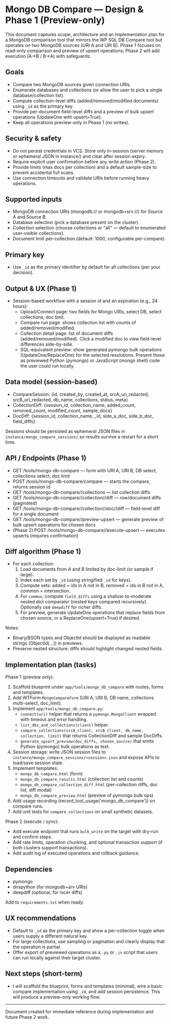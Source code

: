 # Mongo DB Compare — Design & Phase 1 (Preview-only)

This document captures scope, architecture and an implementation plan for a MongoDB comparison tool that mirrors the WP SQL DB Compare tool but operates on two MongoDB sources (URI A and URI B). Phase 1 focuses on read-only comparison and preview of upsert operations; Phase 2 will add execution (A→B / B→A) with safeguards.

## Goals
- Compare two MongoDB sources given connection URIs.
- Enumerate databases and collections (or allow the user to pick a single database/collection list).
- Compute collection-level diffs (added/removed/modified documents) using `_id` as the primary key.
- Provide per-document field-level diffs and a preview of bulk upsert operations (UpdateOne with upsert=True).
- Keep all operations preview-only in Phase 1 (no writes).

## Security & safety
- Do not persist credentials in VCS. Store only in-session (server memory or ephemeral JSON in instance/) and clear after session expiry.
- Require explicit user confirmation before any write action (Phase 2).
- Provide limits (max docs per collection) and a default sample-size to prevent accidental full scans.
- Use connection timeouts and validate URIs before running heavy operations.

## Supported inputs
- MongoDB connection URIs (mongodb:// or mongodb+srv://) for Source A and Source B.
- Database selection (pick a database present on the cluster).
- Collection selection (choose collections or "all" — default to enumerated user-visible collections).
- Document limit per-collection (default: 1000, configurable per-compare).

## Primary key
- Use `_id` as the primary identifier by default for all collections (per your decision).

## Output & UX (Phase 1)
- Session-based workflow with a session id and an expiration (e.g., 24 hours):
  - Upload/Connect page: two fields for Mongo URIs, select DB, select collections, doc limit.
  - Compare run page: shows collection list with counts of added/removed/modified.
  - Collection detail page: list of document diffs (added/removed/modified). Click a modified doc to view field-level differences side-by-side.
  - SQL-equivalent preview: show generated pymongo bulk operations (UpdateOne/ReplaceOne) for the selected resolutions. Present these as previewed Python (pymongo) or JavaScript (mongo shell) code the user could run locally.

## Data model (session-based)
- CompareSession: {id, created_by, created_at, srcA_uri_redacted, srcB_uri_redacted, db_name, collections, status, meta}
- CollectionDiff: {session_id, collection_name, added_count, removed_count, modified_count, sample_docs}
- DocDiff: {session_id, collection_name, _id, side_a_doc, side_b_doc, field_diffs}

Sessions should be persisted as ephemeral JSON files in `instance/mongo_compare_sessions/` so results survive a restart for a short time.

## API / Endpoints (Phase 1)
- GET /tools/mongo-db-compare — form with URI A, URI B, DB select, collections select, doc limit
- POST /tools/mongo-db-compare/compare — starts the compare, returns session id
- GET /tools/mongo-db-compare/<session>/collections — list collection diffs
- GET /tools/mongo-db-compare/<session>/collection/<name>/diff — row/document diffs (paginated)
- GET /tools/mongo-db-compare/<session>/collection/<name>/doc/<id>/diff — field-level diff for a single document
- GET /tools/mongo-db-compare/<session>/preview-upsert — generate preview of bulk upsert operations for chosen docs
- (Phase 2) POST /tools/mongo-db-compare/<session>/execute-upsert — executes upserts (requires confirmation)

## Diff algorithm (Phase 1)
- For each collection:
  1. Load documents from A and B limited by doc-limit (or sample if large).
  2. Index each set by `_id` (using stringified `_id` for keys).
  3. Compute sets: added = ids in A not in B, removed = ids in B not in A, common = intersection.
  4. For `common`, compute `field_diffs` using a shallow-to-moderate nested dict comparator (nested keys compared recursively). Optionally use `deepdiff` for richer diffs.
  5. For preview, generate UpdateOne operations that replace fields from chosen source, or a ReplaceOne(upsert=True) if desired.

Notes:
- Binary/BSON types and ObjectId should be displayed as readable strings (ObjectId(...)) in previews.
- Preserve nested structure: diffs should highlight changed nested fields.

## Implementation plan (tasks)
Phase 1 (preview only):
1. Scaffold blueprint under `app/tools/mongo_db_compare` with routes, forms and templates.
2. Add WTForm `MongoCompareForm` (URI A, URI B, DB name, collections multi-select, doc_limit).
3. Implement `app/tools/mongo_db_compare.py`:
   - `connect(uri)` helper that returns a `pymongo.MongoClient` wrapped with timeout and error handling.
   - `list_dbs_and_collections(client)` helper.
   - `compare_collections(srcA_client, srcB_client, db_name, collection, limit)` that returns CollectionDiff and sample DocDiffs.
   - `generate_upsert_preview(doc_diffs, chosen_source)` that emits Python (pymongo) bulk operations as text.
4. Session storage: write JSON session files to `instance/mongo_compare_sessions/<session>.json` and expose APIs to load/save session state.
5. Implement templates:
   - `mongo_db_compare.html` (form)
   - `mongo_db_compare_results.html` (collection list and counts)
   - `mongo_db_compare_collection_diff.html` (per-collection diffs, doc list, diff modal)
   - `mongo_db_compare_preview.html` (preview of pymongo bulk ops)
6. Add usage recording (record_tool_usage('mongo_db_compare')) on compare runs.
7. Add unit tests for `compare_collections` on small synthetic datasets.

Phase 2 (execute / sync):
- Add execute endpoint that runs `bulk_write` on the target with dry-run and confirm steps.
- Add rate limits, operation chunking, and optional transaction support (if both clusters support transactions).
- Add audit log of executed operations and rollback guidance.

## Dependencies
- pymongo
- dnspython (for mongodb+srv URIs)
- deepdiff (optional, for nicer diffs)

Add to `requirements.txt` when ready.

## UX recommendations
- Default to `_id` as the primary key and show a per-collection toggle when users supply a different natural key.
- For large collections, use sampling or pagination and clearly display that the operation is partial.
- Offer export of previewed operations as a `.py` or `.js` script that users can run locally against their target cluster.

## Next steps (short-term)
- I will scaffold the blueprint, forms and templates (minimal), wire a basic compare implementation using `_id`, and add session persistence. This will produce a preview-only working flow.

---

Document created for immediate reference during implementation and future Phase 2 work.
